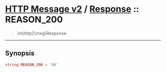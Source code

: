 # [HTTP Message v2](http2.md) / [Response](http2-Response.md) :: REASON_200
 > im\http2\msg\Response
____

## Synopsis
```php
string REASON_200 = 'OK'
```
